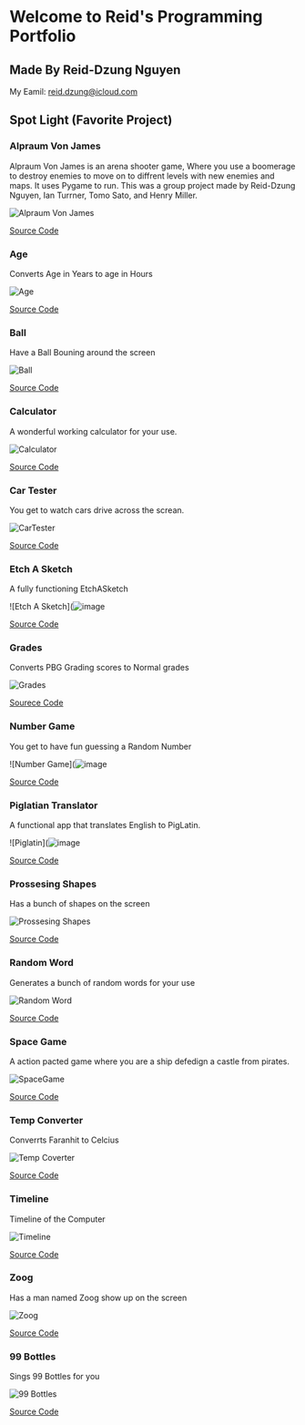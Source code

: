 # Welcome to Reid's Programming Portfolio

## Made By Reid-Dzung Nguyen

My Eamil: reid.dzung@icloud.com

## Spot Light (Favorite Project)

### Alpraum Von James

Alpraum Von James is an arena shooter game, Where you use a boomerage to destroy enemies to move on to diffrent levels with new enemies and maps. It uses Pygame to run. This was a group project made by Reid-Dzung Nguyen, Ian Turrner, Tomo Sato, and Henry Miller.

![Alpraum Von James](https://github.com/Reid-Dzung/A-3-Programming-Portfolio/blob/gh-pages/Images/frontierScreenshot.png?raw=true)

[Source Code](https://github.com/Reid-Dzung/A-3-Programming-Portfolio/blob/gh-pages/src/Alptraum-von-James.zip)

### Age

Converts Age in Years to age in Hours

![Age](https://github.com/Reid-Dzung/A-3-Programming-Portfolio/blob/gh-pages/Images/Age.png?raw=true)

[Source Code](https://github.com/Reid-Dzung/A-3-Programming-Portfolio/tree/gh-pages/src/Age_)

### Ball

Have a Ball Bouning around the screen

![Ball](https://github.com/Reid-Dzung/A-3-Programming-Portfolio/blob/gh-pages/Images/Ball.png?raw=true)

[Source Code](https://github.com/Reid-Dzung/A-3-Programming-Portfolio/tree/gh-pages/src/ColDet)

### Calculator 

A wonderful working calculator for your use.

![Calculator](https://github.com/Reid-Dzung/A-3-Programming-Portfolio/blob/gh-pages/Images/Calculator.png?raw=true)

[Source Code](https://github.com/Reid-Dzung/A-3-Programming-Portfolio/tree/gh-pages/src/Calculator)

### Car Tester

You get to watch cars drive across the screan.

![CarTester](https://github.com/Reid-Dzung/A-3-Programming-Portfolio/blob/gh-pages/Images/CarTester.png?raw=true)

[Source Code](https://github.com/Reid-Dzung/A-3-Programming-Portfolio/tree/gh-pages/src/CarTester)


### Etch A Sketch

A fully functioning EtchASketch 

![Etch A Sketch](![image](https://github.com/Reid-Dzung/A-3-Programming-Portfolio/assets/111540839/abd34e14-0a02-4da5-8f61-2a71ec6b84e3)

[Source Code](https://github.com/Reid-Dzung/A-3-Programming-Portfolio/tree/gh-pages/src/EtchASketch)

### Grades

Converts PBG Grading scores to Normal grades

![Grades](https://github.com/Reid-Dzung/A-3-Programming-Portfolio/blob/gh-pages/Images/Grades.png?raw=true)

[Sourece Code](https://github.com/Reid-Dzung/A-3-Programming-Portfolio/tree/gh-pages/src/Grades)

### Number Game

You get to have fun guessing a Random Number

![Number Game](![image](https://github.com/Reid-Dzung/A-3-Programming-Portfolio/assets/111540839/70943815-e31b-4155-9773-406e6c7faa4b)

[Source Code](https://github.com/Reid-Dzung/A-3-Programming-Portfolio/blob/gh-pages/src/NumberGame.py)

### Piglatian Translator

A functional app that translates English to PigLatin.

![Piglatin](![image](https://github.com/Reid-Dzung/A-3-Programming-Portfolio/assets/111540839/22dde5c6-23f3-48be-b7b2-74c4224acaaf)

[Source Code](https://github.com/Reid-Dzung/A-3-Programming-Portfolio/tree/gh-pages/src/Piglatin)

### Prossesing Shapes

Has a bunch of shapes on the screen

![Prossesing Shapes](https://github.com/Reid-Dzung/A-3-Programming-Portfolio/blob/gh-pages/Images/ProssesingShapes.png?raw=true)

[Source Code](https://github.com/Reid-Dzung/A-3-Programming-Portfolio/tree/gh-pages/src/Prossesing_Shapes)

### Random Word

Generates a bunch of random words for your use

![Random Word](https://github.com/Reid-Dzung/A-3-Programming-Portfolio/blob/gh-pages/Images/RandomWord.png?raw=true)

[Source Code](https://github.com/Reid-Dzung/A-3-Programming-Portfolio/blob/gh-pages/src/RandomWord.py)

### Space Game

A action pacted game where you are a ship defedign a castle from pirates.

![SpaceGame](https://github.com/Reid-Dzung/A-3-Programming-Portfolio/blob/gh-pages/Images/SpaceGame.png?raw=true)

[Source Code](https://github.com/Reid-Dzung/A-3-Programming-Portfolio/tree/gh-pages/src/SpaceGame)

### Temp Converter

Converrts Faranhit to Celcius 

![Temp Coverter](https://github.com/Reid-Dzung/A-3-Programming-Portfolio/blob/gh-pages/Images/TempConverter.png?raw=true)

[Source Code](https://github.com/Reid-Dzung/A-3-Programming-Portfolio/tree/gh-pages/src/TempConverter)

### Timeline

Timeline of the Computer

![Timeline](https://github.com/Reid-Dzung/A-3-Programming-Portfolio/blob/gh-pages/Images/Timeline.png?raw=true)

[Source Code](https://github.com/Reid-Dzung/A-3-Programming-Portfolio/tree/gh-pages/src/Timeline)

### Zoog

Has a man named Zoog show up on the screen

![Zoog](https://github.com/Reid-Dzung/A-3-Programming-Portfolio/blob/gh-pages/Images/Zoog.png?raw=true)

[Source Code](https://github.com/Reid-Dzung/A-3-Programming-Portfolio/tree/gh-pages/src/Zoog)

### 99 Bottles

Sings 99 Bottles for you

![99 Bottles](https://github.com/Reid-Dzung/A-3-Programming-Portfolio/blob/gh-pages/Images/99%20Bottles.png?raw=true)

[Source Code](https://github.com/Reid-Dzung/A-3-Programming-Portfolio/blob/gh-pages/src/99Bottles.py)


